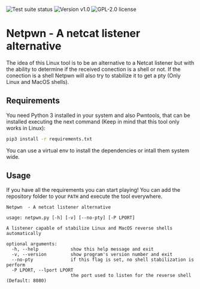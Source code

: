 <img alt="Test suite status" src="https://img.shields.io/github/workflow/status/anthares101/netpwn/CI?style=for-the-badge"> <img alt="Version v1.0" src="https://img.shields.io/badge/version-v1.0-blue?style=for-the-badge"> <img alt="GPL-2.0 license" src="https://img.shields.io/github/license/anthares101/netpwn?style=for-the-badge">

# Netpwn - A netcat listener alternative

The idea of this Linux tool is to be an alternative to a Netcat listener but with the ability to determine if the received conection is a shell or not. If the conection is a shell Netpwn will also try to stabilize it to get a pty (Only Linux and MacOS shells).

## Requirements

You need Python 3 installed in your system and also Pwntools, that can be installed executing the next command (Keep in mind that this tool only works in Linux):

```bash
pip3 install -r requirements.txt
```

You can use a virtual env to install the dependencies or intall them system wide.

## Usage

If you have all the requirements you can start playing! You can add the repository folder to your `PATH` and execute the tool everywhere.

```
Netpwn  - A netcat listener alternative

usage: netpwn.py [-h] [-v] [--no-pty] [-P LPORT]

A listener capable of stabilize Linux and MacOS reverse shells automatically

optional arguments:
  -h, --help            show this help message and exit
  -v, --version         show program's version number and exit
  --no-pty              if this flag is set, no shell stabilization is perform
  -P LPORT, --lport LPORT
                        the port used to listen for the reverse shell (Default: 8080)
```
